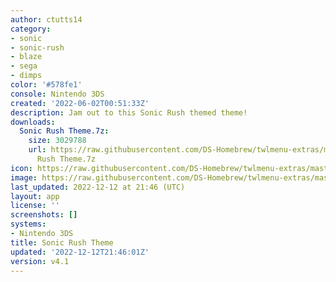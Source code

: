 ```yaml
---
author: ctutts14
category:
- sonic
- sonic-rush
- blaze
- sega
- dimps
color: '#578fe1'
console: Nintendo 3DS
created: '2022-06-02T00:51:33Z'
description: Jam out to this Sonic Rush themed theme!
downloads:
  Sonic Rush Theme.7z:
    size: 3029788
    url: https://raw.githubusercontent.com/DS-Homebrew/twlmenu-extras/master/_nds/TWiLightMenu/3dsmenu/themes/Sonic
      Rush Theme.7z
icon: https://raw.githubusercontent.com/DS-Homebrew/twlmenu-extras/master/_nds/TWiLightMenu/3dsmenu/themes/meta/Sonic%20Rush%20Theme/icon.png
image: https://raw.githubusercontent.com/DS-Homebrew/twlmenu-extras/master/_nds/TWiLightMenu/3dsmenu/themes/meta/Sonic%20Rush%20Theme/icon.png
last_updated: 2022-12-12 at 21:46 (UTC)
layout: app
license: ''
screenshots: []
systems:
- Nintendo 3DS
title: Sonic Rush Theme
updated: '2022-12-12T21:46:01Z'
version: v4.1
---
```

